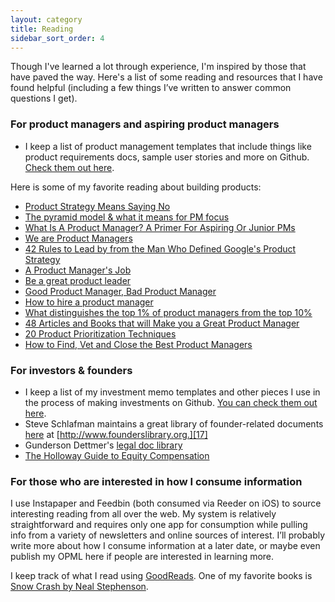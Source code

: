 ```yaml
---
layout: category
title: Reading
sidebar_sort_order: 4
---
```


Though I've learned a lot through experience, I'm inspired by those that have paved the way. Here's a list of some reading and resources that I have found helpful (including a few things I’ve written to answer common questions I get).

### For product managers and aspiring product managers
- I keep a list of product management templates that include things like product requirements docs, sample user stories and more on Github. [Check them out here][1].

Here is some of my favorite reading about building products:
 - [Product Strategy Means Saying No][2]
 - [The pyramid model & what it means for PM focus][3]
 - [What Is A Product Manager? A Primer For Aspiring Or Junior PMs][4]
 - [We are Product Managers][5]
 - [42 Rules to Lead by from the Man Who Defined Google's Product Strategy][6]
 - [A Product Manager's Job][7]
 - [Be a great product leader][8]
 - [Good Product Manager, Bad Product Manager][9]
 - [How to hire a product manager][10]
 - [What distinguishes the top 1% of product managers from the top 10%][11]
 - [48 Articles and Books that will Make you a Great Product Manager][12]
 - [20 Product Prioritization Techniques][13]
- [How to Find, Vet and Close the Best Product Managers][14]

### For investors & founders
- I keep a list of my investment memo templates and other pieces I use in the process of making investments on Github. [You can check them out here][15].
- Steve Schlafman maintains a great library of founder-related documents [here][16] at [http://www.founderslibrary.org.][17]
- Gunderson Dettmer's [legal doc library](https://www.docracy.com/doc/showalluserdocs?page=1&userId=80#)
- [The Holloway Guide to Equity Compensation](https://www.holloway.com/g/equity-compensation)

### For those who are interested in how I consume information
I use Instapaper and Feedbin (both consumed via Reeder on iOS) to source interesting reading from all over the web. My system is relatively straightforward and requires only one app for consumption while pulling info from a variety of newsletters and online sources of interest. I’ll probably write more about how I consume information at a later date, or maybe even publish my OPML here if people are interested in learning more.

I keep track of what I read using [GoodReads][22]. One of my favorite books is [Snow Crash by Neal Stephenson][18].

[1]:	https://github.com/ckurdziel/templates
[2]:	http://insideintercom.io/product-strategy-means-saying-no/
[3]:	http://blog.kentonkivestu.com/product-focus
[4]:	https://medium.com/career-pathing/a44f74a6ba59
[5]:	http://venturegeneratedcontent.com/2013/07/11/we-are-product-managers/
[6]:	http://firstround.com/article/42-Rules-to-Lead-by-from-the-Man-Who-Defined-Googles-Product-Strategy
[7]:	https://medium.com/what-i-learned-building/63c09a43d0ec
[8]:	http://blog.adamnash.com/2011/12/16/be-a-great-product-leader/
[9]:	http://benhorowitz.files.wordpress.com/2010/05/good-product-manager.pdf
[10]:	https://www.kennethnorton.com/essays/productmanager.html
[11]:	http://www.quora.com/Product-Management/What-distinguishes-the-Top-1-of-Product-Managers-from-the-Top-10/answer/Ian-McAllister?srid=3wR&st=ns
[12]:	https://medium.com/p/aad5babee2f7
[13]:	https://foldingburritos.com/product-prioritization-techniques/
[14]:	http://firstround.com/review/find-vet-and-close-the-best-product-managers-heres-how/
[15]:	https://github.com/ckurdziel/templates
[16]:	http://www.founderslibrary.org
[17]:	http://www.founderslibrary.org
[18]:	http://www.amazon.com/gp/product/B000FBJCJE/ref=as_li_ss_tl?ie=UTF8&camp=1789&creative=390957&creativeASIN=B000FBJCJE&linkCode=as2&tag=chriskurdziel-20
[22]:	https://www.goodreads.com/user/show/4012448-chris